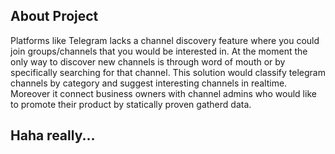 
<p align="center">
<a href="#" alt="Build Status"></a>
<a href="#" alt="Total Downloads"></a>
<a href="#" alt="Latest Stable Version"></a>
<a href="#" alt="License"></a>
</p>

## About Project
Platforms like Telegram lacks a channel discovery feature where you could join groups/channels that you would be interested in. At the moment the only way to discover new channels is through word of mouth or by specifically searching for that channel. This solution would classify telegram channels by category and suggest interesting channels in realtime. Moreover it connect business owners with channel admins who would like to promote their product by statically proven gatherd data.

## Haha really...
